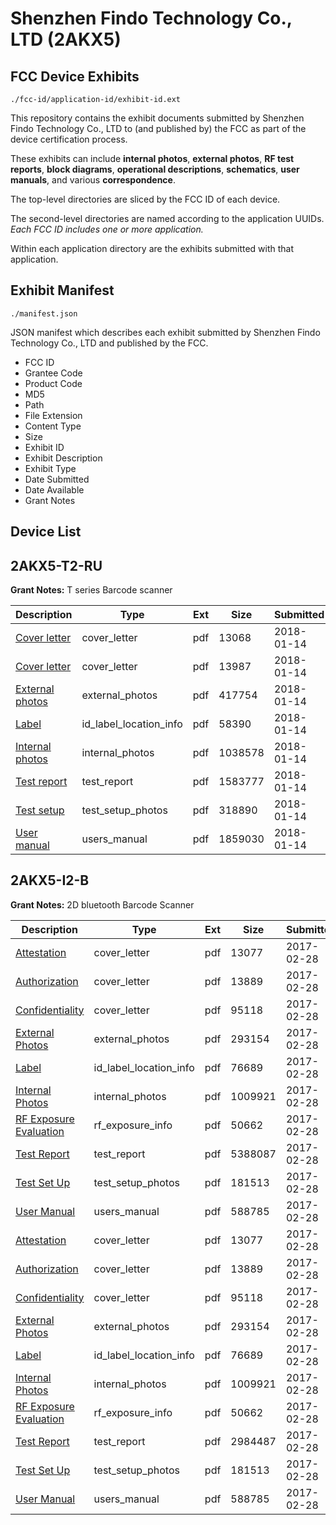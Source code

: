 # Shenzhen Findo Technology Co., LTD (2AKX5)
## FCC Device Exhibits

```
./fcc-id/application-id/exhibit-id.ext
```

This repository contains the exhibit documents submitted by Shenzhen Findo Technology Co., LTD to (and published by) the FCC as part of the device certification process.

These exhibits can include **internal photos**, **external photos**, **RF test reports**, **block diagrams**, **operational descriptions**, **schematics**, **user manuals**, and various **correspondence**.

The top-level directories are sliced by the FCC ID of each device.

The second-level directories are named according to the application UUIDs. *Each FCC ID includes one or more application.*

Within each application directory are the exhibits submitted with that application. 

## Exhibit Manifest

```
./manifest.json
```

JSON manifest which describes each exhibit submitted by Shenzhen Findo Technology Co., LTD and published by the FCC.

- FCC ID
- Grantee Code
- Product Code
- MD5
- Path
- File Extension
- Content Type
- Size
- Exhibit ID
- Exhibit Description
- Exhibit Type
- Date Submitted
- Date Available
- Grant Notes

## Device List
## 2AKX5-T2-RU
**Grant Notes:** T series Barcode scanner

| Description | Type | Ext | Size | Submitted | Available |
| ----------- | ---- | --- | ---- | --------- | --------- |
| [Cover letter](2AKX5-T2-RU/f3aed5dd5d40a466d9699cd258f3b68d/3713143.pdf) | cover_letter | pdf | 13068 | 2018-01-14 | 2018-01-14 |
| [Cover letter](2AKX5-T2-RU/f3aed5dd5d40a466d9699cd258f3b68d/3713144.pdf) | cover_letter | pdf | 13987 | 2018-01-14 | 2018-01-14 |
| [External photos](2AKX5-T2-RU/f3aed5dd5d40a466d9699cd258f3b68d/3713145.pdf) | external_photos | pdf | 417754 | 2018-01-14 | 2018-01-14 |
| [Label](2AKX5-T2-RU/f3aed5dd5d40a466d9699cd258f3b68d/3713146.pdf) | id_label_location_info | pdf | 58390 | 2018-01-14 | 2018-01-14 |
| [Internal photos](2AKX5-T2-RU/f3aed5dd5d40a466d9699cd258f3b68d/3713147.pdf) | internal_photos | pdf | 1038578 | 2018-01-14 | 2018-01-14 |
| [Test report](2AKX5-T2-RU/f3aed5dd5d40a466d9699cd258f3b68d/3713150.pdf) | test_report | pdf | 1583777 | 2018-01-14 | 2018-01-14 |
| [Test setup](2AKX5-T2-RU/f3aed5dd5d40a466d9699cd258f3b68d/3713151.pdf) | test_setup_photos | pdf | 318890 | 2018-01-14 | 2018-01-14 |
| [User manual](2AKX5-T2-RU/f3aed5dd5d40a466d9699cd258f3b68d/3713152.pdf) | users_manual | pdf | 1859030 | 2018-01-14 | 2018-01-14 |
## 2AKX5-I2-B
**Grant Notes:** 2D bluetooth Barcode Scanner

| Description | Type | Ext | Size | Submitted | Available |
| ----------- | ---- | --- | ---- | --------- | --------- |
| [Attestation](2AKX5-I2-B/9d0bc1e3360cb63fc7eb013a28b2f316/3298974.pdf) | cover_letter | pdf | 13077 | 2017-02-28 | 2017-03-04 |
| [Authorization](2AKX5-I2-B/9d0bc1e3360cb63fc7eb013a28b2f316/3298975.pdf) | cover_letter | pdf | 13889 | 2017-02-28 | 2017-03-04 |
| [Confidentiality](2AKX5-I2-B/9d0bc1e3360cb63fc7eb013a28b2f316/3298976.pdf) | cover_letter | pdf | 95118 | 2017-02-28 | 2017-03-04 |
| [External Photos](2AKX5-I2-B/9d0bc1e3360cb63fc7eb013a28b2f316/3298977.pdf) | external_photos | pdf | 293154 | 2017-02-28 | 2017-03-04 |
| [Label](2AKX5-I2-B/9d0bc1e3360cb63fc7eb013a28b2f316/3298979.pdf) | id_label_location_info | pdf | 76689 | 2017-02-28 | 2017-03-04 |
| [Internal Photos](2AKX5-I2-B/9d0bc1e3360cb63fc7eb013a28b2f316/3298978.pdf) | internal_photos | pdf | 1009921 | 2017-02-28 | 2017-03-04 |
| [RF Exposure Evaluation](2AKX5-I2-B/9d0bc1e3360cb63fc7eb013a28b2f316/3298985.pdf) | rf_exposure_info | pdf | 50662 | 2017-02-28 | 2017-03-04 |
| [Test Report](2AKX5-I2-B/9d0bc1e3360cb63fc7eb013a28b2f316/3298984.pdf) | test_report | pdf | 5388087 | 2017-02-28 | 2017-03-04 |
| [Test Set Up](2AKX5-I2-B/9d0bc1e3360cb63fc7eb013a28b2f316/3298983.pdf) | test_setup_photos | pdf | 181513 | 2017-02-28 | 2017-03-04 |
| [User Manual](2AKX5-I2-B/9d0bc1e3360cb63fc7eb013a28b2f316/3298990.pdf) | users_manual | pdf | 588785 | 2017-02-28 | 2017-03-04 |
| [Attestation](2AKX5-I2-B/a9c7fe38f02d84b0ea21b9142b08f95c/3298974.pdf) | cover_letter | pdf | 13077 | 2017-02-28 | 2017-03-04 |
| [Authorization](2AKX5-I2-B/a9c7fe38f02d84b0ea21b9142b08f95c/3298975.pdf) | cover_letter | pdf | 13889 | 2017-02-28 | 2017-03-04 |
| [Confidentiality](2AKX5-I2-B/a9c7fe38f02d84b0ea21b9142b08f95c/3298976.pdf) | cover_letter | pdf | 95118 | 2017-02-28 | 2017-03-04 |
| [External Photos](2AKX5-I2-B/a9c7fe38f02d84b0ea21b9142b08f95c/3298977.pdf) | external_photos | pdf | 293154 | 2017-02-28 | 2017-03-04 |
| [Label](2AKX5-I2-B/a9c7fe38f02d84b0ea21b9142b08f95c/3298979.pdf) | id_label_location_info | pdf | 76689 | 2017-02-28 | 2017-03-04 |
| [Internal Photos](2AKX5-I2-B/a9c7fe38f02d84b0ea21b9142b08f95c/3298978.pdf) | internal_photos | pdf | 1009921 | 2017-02-28 | 2017-03-04 |
| [RF Exposure Evaluation](2AKX5-I2-B/a9c7fe38f02d84b0ea21b9142b08f95c/3298985.pdf) | rf_exposure_info | pdf | 50662 | 2017-02-28 | 2017-03-04 |
| [Test Report](2AKX5-I2-B/a9c7fe38f02d84b0ea21b9142b08f95c/3299021.pdf) | test_report | pdf | 2984487 | 2017-02-28 | 2017-03-04 |
| [Test Set Up](2AKX5-I2-B/a9c7fe38f02d84b0ea21b9142b08f95c/3298983.pdf) | test_setup_photos | pdf | 181513 | 2017-02-28 | 2017-03-04 |
| [User Manual](2AKX5-I2-B/a9c7fe38f02d84b0ea21b9142b08f95c/3298990.pdf) | users_manual | pdf | 588785 | 2017-02-28 | 2017-03-04 |
